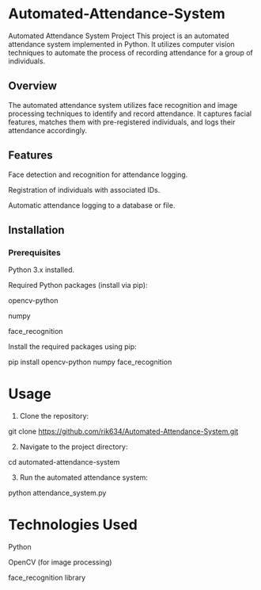 # Automated-Attendance-System

Automated Attendance System Project
This project is an automated attendance system implemented in Python. It utilizes computer vision techniques to automate the process of recording attendance for a group of individuals.

## Overview
The automated attendance system utilizes face recognition and image processing techniques to identify and record attendance. It captures facial features, matches them with pre-registered individuals, and logs their attendance accordingly.

## Features
Face detection and recognition for attendance logging.

Registration of individuals with associated IDs.

Automatic attendance logging to a database or file.

## Installation
### Prerequisites
Python 3.x installed.

Required Python packages (install via pip):

opencv-python

numpy

face_recognition

Install the required packages using pip:

pip install opencv-python numpy face_recognition

# Usage
1. Clone the repository:

git clone https://github.com/rik634/Automated-Attendance-System.git

2. Navigate to the project directory:

cd automated-attendance-system

3. Run the automated attendance system:

python attendance_system.py

# Technologies Used
Python

OpenCV (for image processing)

face_recognition library
